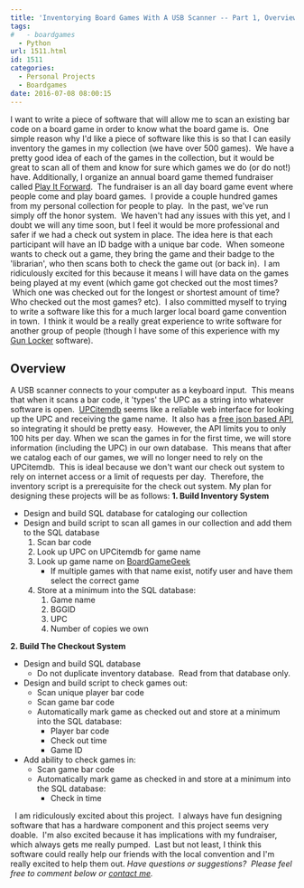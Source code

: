 ```yaml
---
title: 'Inventorying Board Games With A USB Scanner -- Part 1, Overview'
tags:
#   - boardgames
  - Python
url: 1511.html
id: 1511
categories:
  - Personal Projects
  - Boardgames
date: 2016-07-08 08:00:15
---
```


I want to write a piece of software that will allow me to scan an existing bar code on a board game in order to know what the board game is.  One simple reason why I'd like a piece of software like this is so that I can easily inventory the games in my collection (we have over 500 games).  We have a pretty good idea of each of the games in the collection, but it would be great to scan all of them and know for sure which games we do (or do not!) have. Additionally, I organize an annual board game themed fundraiser called [Play It Forward](http://www.playitforwardfundraiser.com).  The fundraiser is an all day board game event where people come and play board games.  I provide a couple hundred games from my personal collection for people to play.  In the past, we've run simply off the honor system.  We haven't had any issues with this yet, and I doubt we will any time soon, but I feel it would be more professional and safer if we had a check out system in place. The idea here is that each participant will have an ID badge with a unique bar code.  When someone wants to check out a game, they bring the game and their badge to the 'librarian', who then scans both to check the game out (or back in).  I am ridiculously excited for this because it means I will have data on the games being played at my event (which game got checked out the most times?  Which one was checked out for the longest or shortest amount of time? Who checked out the most games? etc).  I also committed myself to trying to write a software like this for a much larger local board game convention in town.  I think it would be a really great experience to write software for another group of people (though I have some of this experience with my [Gun Locker](/gunsmith-db-and-app-part-1-overview/) software).

Overview
--------

A USB scanner connects to your computer as a keyboard input.  This means that when it scans a bar code, it 'types' the UPC as a string into whatever software is open.  [UPCitemdb](http://www.upcitemdb.com/) seems like a reliable web interface for looking up the UPC and receiving the game name.  It also has a [free json based API](https://devs.upcitemdb.com/), so integrating it should be pretty easy.  However, the API limits you to only 100 hits per day. When we scan the games in for the first time, we will store information (including the UPC) in our own database.  This means that after we catalog each of our games, we will no longer need to rely on the UPCitemdb.  This is ideal because we don't want our check out system to rely on internet access or a limit of requests per day.  Therefore, the inventory script is a prerequisite for the check out system. My plan for designing these projects will be as follows: **1\. Build Inventory System**

*   Design and build SQL database for cataloging our collection
*   Design and build script to scan all games in our collection and add them to the SQL database
    1.  Scan bar code
    2.  Look up UPC on UPCitemdb for game name
    3.  Look up game name on [BoardGameGeek](http://www.boardgamegeek.com)
        *   If multiple games with that name exist, notify user and have them select the correct game
    4.  Store at a minimum into the SQL database:
        1.  Game name
        2.  BGGID
        3.  UPC
        4.  Number of copies we own

**2\. Build The Checkout System**

*   Design and build SQL database
    *   Do not duplicate inventory database.  Read from that database only.
*   Design and build script to check games out:
    *   Scan unique player bar code
    *   Scan game bar code
    *   Automatically mark game as checked out and store at a minimum into the SQL database:
        *   Player bar code
        *   Check out time
        *   Game ID
*   Add ability to check games in:
    *   Scan game bar code
    *   Automatically mark game as checked in and store at a minimum into the SQL database:
        *   Check in time

  I am ridiculously excited about this project.  I always have fun designing software that has a hardware component and this project seems very doable.  I'm also excited because it has implications with my fundraiser, which always gets me really pumped.  Last but not least, I think this software could really help our friends with the local convention and I'm really excited to help them out. _Have questions or suggestions?  Please feel free to comment below or [contact me](/contact/)._